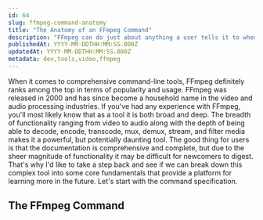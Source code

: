 ```yaml
---
id: 64
slug: ffmpeg-command-anatomy
title: "The Anatomy of an FFmpeg Command"
description: "FFmpeg can do just about anything a user tells it to when it comes to video and audio processing as long as they know what to ask. In this post, we're going to break down the different aspects of an FFmpeg command in an effort to better understand how FFmpeg processes them."
publishedAt: YYYY-MM-DDTHH:MM:SS.000Z
updatedAt: YYYY-MM-DDTHH:MM:SS.000Z
metadata: dev,tools,video,ffmpeg
---
```


When it comes to comprehensive command-line tools, FFmpeg definitely ranks among the top in terms of popularity and usage. FFmpeg was released in 2000 and has since become a household name in the video and audio processing industries. If you've had any experience with FFmpeg, you'll most likely know that as a tool it is both broad and deep. The breadth of functionality ranging from video to audio along with the depth of being able to decode, encode, transcode, mux, demux, stream, and filter media makes it a powerful, but potentially daunting tool. The good thing for users is that the documentation is comprehensive and complete, but due to the sheer magnitude of functionality it may be difficult for newcomers to digest. That's why I'd like to take a step back and see if we can break down this complex tool into some core fundamentals that provide a platform for learning more in the future. Let's start with the command specification.

## The FFmpeg Command
